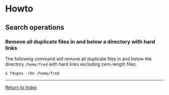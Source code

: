 # Howto

## Search operations

### Remove all duplicate files in and below a directory with hard links

The following command will remove all duplicate files in and below the directory `/home/fred`  with hard links excluding zero-length files.

```console
$ fdupes -rHn /home/fred
```

---
[Return to Index](../README.md)
